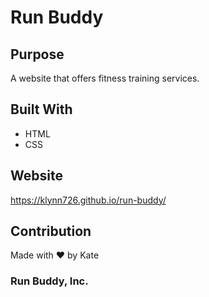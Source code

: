 # Run Buddy

## Purpose
A website that offers fitness training services.

## Built With
* HTML
* CSS

## Website
https://klynn726.github.io/run-buddy/

## Contribution
Made with ❤️ by Kate

### Run Buddy, Inc.